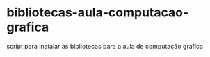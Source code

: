 # bibliotecas-aula-computacao-grafica
script para instalar as bibliotecas para a aula de computação gráfica
